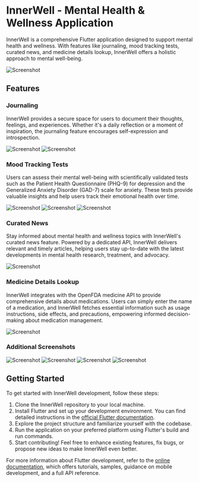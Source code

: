 # InnerWell - Mental Health & Wellness Application

InnerWell is a comprehensive Flutter application designed to support mental health and wellness. With features like journaling, mood tracking tests, curated news, and medicine details lookup, InnerWell offers a holistic approach to mental well-being.

![Screenshot](https://github.com/Kashif2102/InnerWell/blob/main/Screenshots/1.jpg)

## Features

### Journaling

InnerWell provides a secure space for users to document their thoughts, feelings, and experiences. Whether it's a daily reflection or a moment of inspiration, the journaling feature encourages self-expression and introspection.

![Screenshot](https://github.com/Kashif2102/InnerWell/blob/main/Screenshots/2.jpg)
![Screenshot](https://github.com/Kashif2102/InnerWell/blob/main/Screenshots/3.jpg)

### Mood Tracking Tests

Users can assess their mental well-being with scientifically validated tests such as the Patient Health Questionnaire (PHQ-9) for depression and the Generalized Anxiety Disorder (GAD-7) scale for anxiety. These tests provide valuable insights and help users track their emotional health over time.

![Screenshot](https://github.com/Kashif2102/InnerWell/blob/main/Screenshots/5.jpg)
![Screenshot](https://github.com/Kashif2102/InnerWell/blob/main/Screenshots/6.jpg)
![Screenshot](https://github.com/Kashif2102/InnerWell/blob/main/Screenshots/7.jpg)

### Curated News

Stay informed about mental health and wellness topics with InnerWell's curated news feature. Powered by a dedicated API, InnerWell delivers relevant and timely articles, helping users stay up-to-date with the latest developments in mental health research, treatment, and advocacy.

![Screenshot](https://github.com/Kashif2102/InnerWell/blob/main/Screenshots/4.jpg)

### Medicine Details Lookup

InnerWell integrates with the OpenFDA medicine API to provide comprehensive details about medications. Users can simply enter the name of a medication, and InnerWell fetches essential information such as usage instructions, side effects, and precautions, empowering informed decision-making about medication management.

![Screenshot](https://github.com/Kashif2102/InnerWell/blob/main/Screenshots/10.jpg)

### Additional Screenshots 


![Screenshot](https://github.com/Kashif2102/InnerWell/blob/main/Screenshots/8.jpg)
![Screenshot](https://github.com/Kashif2102/InnerWell/blob/main/Screenshots/9.jpg)
![Screenshot](https://github.com/Kashif2102/InnerWell/blob/main/Screenshots/11.jpg)
![Screenshot](https://github.com/Kashif2102/InnerWell/blob/main/Screenshots/12.jpg)
## Getting Started

To get started with InnerWell development, follow these steps:

1. Clone the InnerWell repository to your local machine.
2. Install Flutter and set up your development environment. You can find detailed instructions in the [official Flutter documentation](https://flutter.dev/docs/get-started/install).
3. Explore the project structure and familiarize yourself with the codebase.
4. Run the application on your preferred platform using Flutter's build and run commands.
5. Start contributing! Feel free to enhance existing features, fix bugs, or propose new ideas to make InnerWell even better.

For more information about Flutter development, refer to the [online documentation](https://flutter.dev/docs), which offers tutorials, samples, guidance on mobile development, and a full API reference.

